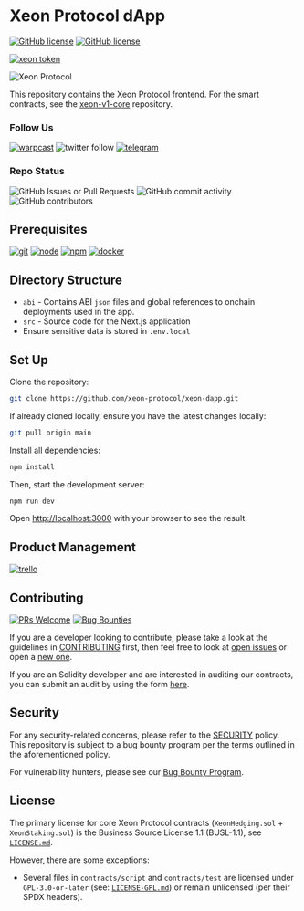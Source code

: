 # Xeon Protocol dApp

[![GitHub license](https://img.shields.io/badge/core_license-BUSL_1.1-blue.svg)](LICENSE) [![GitHub license](https://img.shields.io/badge/incl_license-GPL_3.0-blue.svg)](LICENSE-GPL.md)

[![xeon token](https://img.shields.io/badge/$XEON-0x8d65a2eaBDE4B31cbD7E43F27E47559d1CCec86c-8429c6.svg?logo=ethereum)](https://app.uniswap.org/explore/tokens/ethereum/0x8d65a2eabde4b31cbd7e43f27e47559d1ccec86c?chain=mainnet)

![Xeon Protocol](https://aquamarine-evil-bedbug-307.mypinata.cloud/ipfs/QmdcJqYcLE3Cp8tcygNjsb1Bp7ya8ApsjxivhBkgM8UJFk)

This repository contains the Xeon Protocol frontend. For the smart contracts, see the [xeon-v1-core](https://github.com/xeon-protocol/v1-core) repository.

### Follow Us

[![warpcast](https://img.shields.io/badge/Follow_@xeonprotocol-FFFFFF.svg?logo=farcaster)](https://warpcast.com/xeonprotocol) ![twitter follow](https://img.shields.io/twitter/follow/xeonprotocol) [![telegram](https://img.shields.io/badge/join_telegram-FFFFFF.svg?logo=telegram)](https://t.me/XeonProtocolPortal)

### Repo Status

![GitHub Issues or Pull Requests](https://img.shields.io/github/issues/xeon-protocol/xeon-dapp) ![GitHub commit activity](https://img.shields.io/github/commit-activity/m/xeon-protocol/xeon-dapp) ![GitHub contributors](https://img.shields.io/github/contributors/xeon-protocol/xeon-dapp)

## Prerequisites

[![git](https://img.shields.io/badge/git-any-darkgreen)](https://git-scm.com/downloads) [![node](https://img.shields.io/badge/node.js->_14.2.4-darkgreen)](https://nodejs.org/en/download/) [![npm](https://img.shields.io/badge/npm->=_6-darkgreen)](https://npmjs.com/) [![docker](https://img.shields.io/badge/docker-optional-blue)](https://www.docker.com/)

## Directory Structure

- `abi` - Contains ABI `json` files and global references to onchain deployments used in the app.
- `src` - Source code for the Next.js application
- Ensure sensitive data is stored in `.env.local`

## Set Up

Clone the repository:

```sh
git clone https://github.com/xeon-protocol/xeon-dapp.git
```

If already cloned locally, ensure you have the latest changes locally:

```sh
git pull origin main
```

Install all dependencies:

```sh
npm install
```

Then, start the development server:

```sh
npm run dev
```

Open [http://localhost:3000](http://localhost:3000) with your browser to see the result.

## Product Management

[![trello](https://img.shields.io/badge/Trello-855DCD.svg?logo=trello)](https://trello.com/invite/b/mW198hKo/ATTIc305ea03ad04139d54ef382b7a276d651224A655/xeon-protocol-board)

## Contributing

[![PRs Welcome](https://img.shields.io/badge/PRs-welcome-darkgreen.svg)](CONTRIBUTING.md) [![Bug Bounties](https://img.shields.io/badge/Bug_Bounties-open-red.svg)](bug-bounty.md)

If you are a developer looking to contribute, please take a look at the guidelines in [CONTRIBUTING](CONTRIBUTING.md) first, then feel free to look at [open issues](https://github.com/xeon-protocol/xeon-dapp/issues/) or open a [new one](https://github.com/xeon-protocol/xeon-dapp/issues/new/choose).

If you are an Solidity developer and are interested in auditing our contracts, you can submit an audit by using the form [here](https://github.com/xeon-protocol/v1-core/issues/new?assignees=heyJonBray%2C+wellytg%2C+neonhedge&labels=type%3A+audit%2C+status%3A+discussing&projects=&template=04-audit-submission.md&title=xeon-v1-core+audit+%5BMM-DD-YYYY%5D-%5ByourName%5D).

## Security

For any security-related concerns, please refer to the [SECURITY](SECURITY.md) policy. This repository is subject to a bug bounty program per the terms outlined in the aforementioned policy.

For vulnerability hunters, please see our [Bug Bounty Program](bug-bounty.md).

## License

The primary license for core Xeon Protocol contracts (`XeonHedging.sol` + `XeonStaking.sol`) is the Business Source License 1.1 (BUSL-1.1), see [`LICENSE.md`](LICENSE.md).

However, there are some exceptions:

- Several files in `contracts/script` and `contracts/test` are licensed under `GPL-3.0-or-later` (see: [`LICENSE-GPL.md`](LICENSE-GPL.md)) or remain unlicensed (per their SPDX headers).
